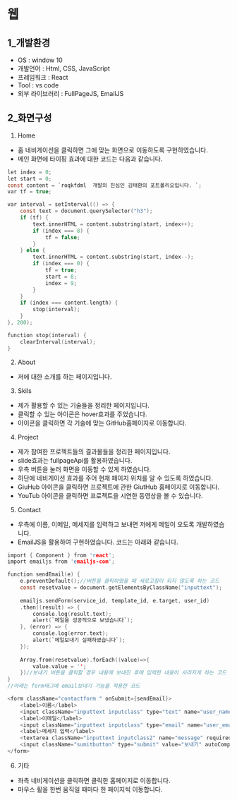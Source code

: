 # 웹 
## 1_개발환경
  * OS : window 10
  * 개발언어 : Html, CSS, JavaScript
  * 프레임워크 : React
  * Tool : vs code
  * 외부 라이브러리 : FullPageJS, EmailJS
## 2_화면구성
1. Home
  * 홈 네비게이션을 클릭하면 그에 맞는 화면으로 이동하도록 구현하였습니다.
  * 메인 화면에 타이핑 효과에 대한 코드는 다음과 같습니다.
```C
let index = 0;
let start = 0;
const content = `roqkfdml  개발의 진심인 김태환의 포트폴리오입니다. `;
var tf = true;

var interval = setInterval(() => {
    const text = document.querySelector("h3");
    if (tf) {
        text.innerHTML = content.substring(start, index++);
        if (index === 8) {
            tf = false;
        }
    } else {
        text.innerHTML = content.substring(start, index--);
        if (index === 0) {
            tf = true;
            start = 8;
            index = 9;
        }
    }
    if (index === content.length) {
        stop(interval);
    }
}, 200);

function stop(interval) {
    clearInterval(interval);
}

```
2. About
  * 저에 대한 소개를 하는 페이지입니다.
3. Skils
  * 제가 활용할 수 있는 기술들을 정리한 페이지입니다.
  * 클릭할 수 있는 아이콘은 hover효과를 주었습니다.
  * 아이콘을 클릭하면 각 기술에 맞는 GitHub홈페이지로 이동합니다.
4. Project
  * 제가 참여한 프로젝트들의 결과물들을 정리한 페이지입니다.
  * slide효과는 fullpageApi를 활용하였습니다.
  * 우측 버튼을 눌러 화면을 이동할 수 있게 하였습니다.
  * 하단에 네비게이션 효과를 주어 현재 페이지 위치를 알 수 있도록 하였습니다.
  * GiuHub 아이콘을 클릭하면 프로젝트에 관한 GiutHub 홈페이지로 이동합니다.
  * YouTub 아이콘을 클릭하면 프로젝트을 시연한 동영상을 볼 수 있습니다.
5. Contact 
  * 우측에 이름, 이메일, 메세지를 입력하고 보내면 저에게 메일이 오도록 개발하였습니다.
  * EmailJS을 활용하여 구현하였습니다. 코드는 아래와 같습니다.
```C
import { Component } from 'react';
import emailjs from 'emailjs-com';

function sendEmail(e) {
    e.preventDefault();//버튼을 클릭하였을 때 새로고침이 되지 않도록 하는 코드
    const resetvalue = document.getElementsByClassName("inputtext");
    
    emailjs.sendForm(service_id, template_id, e.target, user_id)
    .then((result) => {
        console.log(result.text);
        alert(`메일을 성공적으로 보냈습니다`);
    }, (error) => {
        console.log(error.text);
        alert(`메일보내기 실패하였습니다`);
    });
    
    Array.from(resetvalue).forEach((value)=>{
        value.value = '';
    })//보내기 버튼을 클릭할 경우 내용에 보내진 후에 입력한 내용이 사라지게 하는 코드
}
//아래는 form태그에 email보내기 기능을 적용한 코드

<form className="contactform " onSubmit={sendEmail}>
    <label>이름</label>
    <input className="inputtext inputclass" type="text" name="user_name" required autoComplete='off' />
    <label>이메일</label>
    <input className="inputtext inputclass" type="email" name="user_email" required autoComplete='off' />
    <label>메세지 입력</label>
    <textarea className="inputtext inputclass2" name="message" required/>
    <input className="sumitbutton" type="submit" value="보내기" autoComplete='off'/>
</form>
```
6. 기타
* 좌측 네비게이션을 클릭하면 클릭한 홈페이지로 이동합니다.
* 마우스 휠을 한번 움직일 때마다 한 페이지씩 이동합니다.
